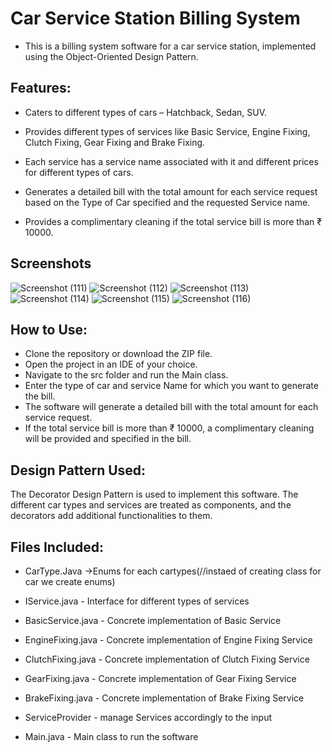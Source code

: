 # Car Service Station Billing System

* This is a billing system software for a car service station, implemented using the Object-Oriented Design Pattern.

## Features:

* Caters to different types of cars – Hatchback, Sedan, SUV.

* Provides different types of services like Basic Service, Engine Fixing, Clutch Fixing, Gear Fixing and Brake Fixing.

* Each service has a service name associated with it and different prices for different types of cars.

* Generates a detailed bill with the total amount for each service request based on the Type of Car specified and the requested Service name.

* Provides a complimentary cleaning if the total service bill is more than ₹ 10000.

## Screenshots

![Screenshot (111)](https://user-images.githubusercontent.com/111841729/230317112-c2a3dd3c-9ca4-4011-9e4f-7b95fb6cd280.png)
![Screenshot (112)](https://user-images.githubusercontent.com/111841729/230317147-9db08b46-4a08-4f1d-b403-de08994724da.png)
![Screenshot (113)](https://user-images.githubusercontent.com/111841729/230317188-abdeda72-f882-42d2-b09e-e91c5b7c2988.png)
![Screenshot (114)](https://user-images.githubusercontent.com/111841729/230317212-a3426762-34e6-4f17-abd5-3b7a8edcc5aa.png)
![Screenshot (115)](https://user-images.githubusercontent.com/111841729/230317240-ee73407b-2a62-4520-9c3b-c106545592d2.png)
![Screenshot (116)](https://user-images.githubusercontent.com/111841729/230317262-0e0b2280-bb88-483e-9de3-8aa99e48ce8c.png)


## How to Use:

* Clone the repository or download the ZIP file.
* Open the project in an IDE of your choice.
* Navigate to the src folder and run the Main class.
* Enter the type of car and service Name for which you want to generate the bill.
* The software will generate a detailed bill with the total amount for each service request.
* If the total service bill is more than ₹ 10000, a complimentary cleaning will be provided and specified in the bill.


## Design Pattern Used:

The Decorator Design Pattern is used to implement this software. The different car types and services are treated as components, and the decorators add additional functionalities to them.

## Files Included:

* CarType.Java ->Enums for each cartypes(//instaed of creating class for car we create enums)

* IService.java - Interface for different types of services

* BasicService.java - Concrete implementation of Basic Service

* EngineFixing.java - Concrete implementation of Engine Fixing Service

* ClutchFixing.java - Concrete implementation of Clutch Fixing Service

* GearFixing.java - Concrete implementation of Gear Fixing Service

* BrakeFixing.java - Concrete implementation of Brake Fixing Service

* ServiceProvider - manage Services accordingly to the input 
 
* Main.java - Main class to run the software
